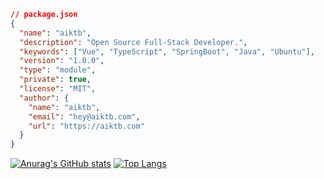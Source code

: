 ```json
// package.json
{
  "name": "aiktb",
  "description": "Open Source Full-Stack Developer.",
  "keywords": ["Vue", "TypeScript", "SpringBoot", "Java", "Ubuntu"],
  "version": "1.0.0",
  "type": "module",
  "private": true,
  "license": "MIT",
  "author": {
    "name": "aiktb",
    "email": "hey@aiktb.com",
    "url": "https://aiktb.com"
  }
}
```

[![Anurag's GitHub stats](https://github-readme-stats.vercel.app/api?username=aiktb&theme=transparent&show_icons=true&rank_icon=github&)](https://aiktb.com)
[![Top Langs](https://github-readme-stats.vercel.app/api/top-langs/?username=aiktb&layout=compact&theme=transparent&langs_count=8)](https://aiktb.com)
